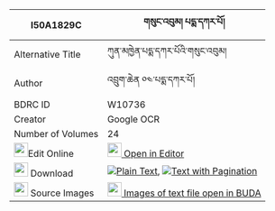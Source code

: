 |I50A1829C|གསུང་འབུམ། པདྨ་དཀར་པོ། 
| --- | --- 
|Alternative Title |ཀུན་མཁྱེན་པདྨ་དཀར་པོའི་གསུང་འབུམ།
|Author| འབྲུག་ཆེན ༠༤་པདྨ་དཀར་པོ།
|BDRC ID | W10736
|Creator | Google OCR
|Number of Volumes| 24
|<img width="25" src="https://img.icons8.com/color/25/000000/edit-property.png">Edit Online| [<img width="25" src="https://avatars.githubusercontent.com/u/45091458?s=200&v=4"> Open in Editor](http://editor.openpecha.org/I50A1829C)
|<img width="25" src="https://img.icons8.com/fluent/48/000000/download-2.png"/>  Download | [![](https://img.icons8.com/color/20/000000/txt.png)Plain Text](https://github.com/Openpecha/I50A1829C/releases/download/v2/sungbum_pema_karpo_plain_I50A1829C.zip), [![](https://img.icons8.com/color/20/000000/txt.png)Text with Pagination](https://github.com/Openpecha/I50A1829C/releases/download/v2/sungbum_pema_karpo_pages_I50A1829C.zip)
|<img width="25" src="https://img.icons8.com/plasticine/100/000000/pictures-folder.png"/>  Source Images | [<img width="25" src="https://library.bdrc.io/icons/BUDA-small.svg"> Images of text file open in BUDA](https://library.bdrc.io/show/bdr:W10736)